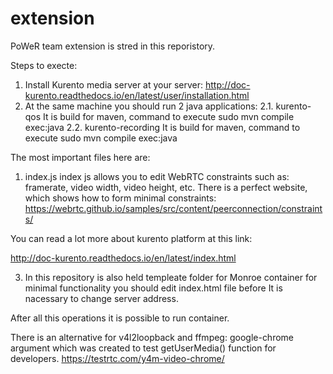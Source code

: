 # extension

PoWeR team extension is stred in this reporistory.


Steps to execte:

1. Install Kurento media server at your server:
http://doc-kurento.readthedocs.io/en/latest/user/installation.html
2. At the same machine you should run 2 java applications:
2.1. kurento-qos
It is build for maven, command to execute 
sudo mvn compile exec:java
2.2. kurento-recording
It is build for maven, command to execute 
sudo mvn compile exec:java

The most important files here are:
1) index.js
index js allows you to edit WebRTC constraints such as:
framerate, video width, video height, etc.
There is a perfect website, which shows how to form minimal constraints:
https://webrtc.github.io/samples/src/content/peerconnection/constraints/


You can read a lot more about kurento platform at this link:

http://doc-kurento.readthedocs.io/en/latest/index.html

3. In this repository is also held templeate folder for Monroe container
for minimal functionality you should edit index.html file before
It is nacessary to change server address.

After all this operations it is possible to run container.

There is an alternative for v4l2loopback and ffmpeg:
google-chrome argument which was created to test getUserMedia() function for developers.
https://testrtc.com/y4m-video-chrome/


